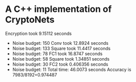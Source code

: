# A C++ implementation of CryptoNets

Encryption took 9.15112 seconds
- Noise budget: 150
Conv took 12.8924 seconds
- Noise budget: 133
Square took 11.4417 seconds
- Noise budget: 78
FC1 took 16.8747 seconds
- Noise budget: 58
Square took 1.34851 seconds
- Noise budget: 30
FC2 took 0.406356 seconds
- Noise budget: 11
        Total time: 46.0073 seconds
Accuracy is 7983/8192=0.974487
